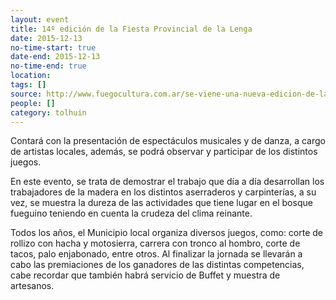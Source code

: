 ```yaml
---
layout: event 
title: 14º edición de la Fiesta Provincial de la Lenga
date: 2015-12-13
no-time-start: true
date-end: 2015-12-13
no-time-end: true
location: 
tags: []
source: http://www.fuegocultura.com.ar/se-viene-una-nueva-edicion-de-la-fiesta-provincial-de-la-lenga-en-tolhuin/
people: []
category: tolhuin
---
```


Contará con la presentación de espectáculos musicales y de danza, a cargo de artistas locales, además, se podrá observar y participar de los distintos juegos.

En este evento, se trata de demostrar el trabajo que día a día desarrollan los trabajadores de la madera en los distintos aserraderos y carpinterías, a su vez, se muestra la dureza de las actividades que tiene lugar en el bosque fueguino teniendo en cuenta la crudeza del clima reinante.

Todos los años, el Municipio local organiza diversos juegos, como: corte de rollizo con hacha y motosierra, carrera con tronco al hombro, corte de tacos, palo enjabonado, entre otros. Al finalizar la jornada se llevarán a cabo las premiaciones de los ganadores de las distintas competencias, cabe recordar que también habrá servicio de Buffet y muestra de artesanos.

